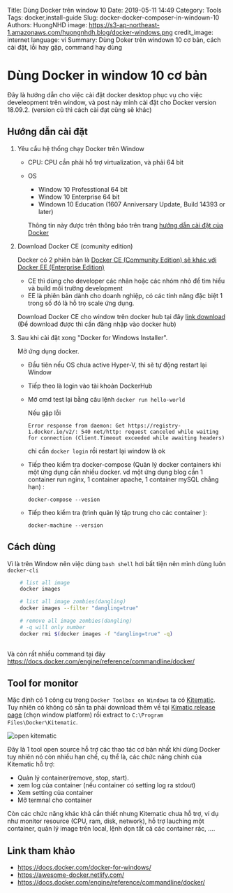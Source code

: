 Title: Dùng Docker trên window 10
Date: 2019-05-11 14:49
Category: Tools
Tags: docker,install-guide
Slug:  docker-docker-composer-in-windown-10
Authors: HuongNHD
image: https://s3-ap-northeast-1.amazonaws.com/huongnhdh.blog/docker-windows.png
credit_image: internet
language: vi
Summary: Dùng Doker trên windown 10 cơ bản, cách cài đặt, lỗi hay gặp, command hay dùng


# Dùng Docker in window 10 cơ bản

Đây là hướng dẫn cho việc cài đặt docker desktop phục vụ cho việc develeopment trên window, và post này mình cài đặt cho Docker version 18.09.2. (version cũ thì  cách cài đạt cũng sẽ khác)

## Hướng dẫn cài đặt
1. Yêu cầu hệ thống chạy Docker trên Window

    - CPU: CPU cần phải hỗ trợ virtualization, và phải 64 bit
    - OS
        - Window 10 Professtional 64 bit 
        - Window 10 Enterprise 64 bit
        - Windown 10 Education (1607 Anniversary Update, Build 14393 or later)

        Thông tin này được trên thông báo trên trang [hướng dẫn cài đặt của Docker](https://docs.docker.com/docker-for-windows/install/#what-to-know-before-you-install)

2. Download Docker CE (comunity edition)

   Docker có 2 phiên bản là [Docker CE (Community Edition) sẽ khác với Docker EE (Enterprise Edition)](https://docs.docker.com/install/overview/)
    - CE thì dùng cho developer các nhân hoặc các nhóm nhỏ để tìm hiểu và build môi trường development
    - EE là phiên bản dành cho doanh nghiệp, có các tính năng đặc biệt 1 trong số đó là hỗ trọ scale ứng dụng.   

   Download Docker CE cho window trên docker hub tại đây [link download](https://hub.docker.com/editions/community/docker-ce-desktop-windows) (Để download được thì cần đăng nhập vào docker hub)

3. Sau khi cài đặt xong "Docker for Windows Installer". 

    Mở ứng dụng docker.
    - Đầu tiên nếu OS chưa active Hyper-V, thì sẽ tự động restart lại Window
    - Tiếp theo là login vào tài khoản DockerHub
    - Mở cmd test lại bằng câu lệnh `docker run hello-world`

        Nếu gặp lỗi 
        ```
        Error response from daemon: Get https://registry-1.docker.io/v2/: 540 net/http: request canceled while waiting for connection (Client.Timeout exceeded while awaiting headers)
        ```
        chỉ cần  `docker login` rồi restart lại window là ok 
    - Tiếp theo kiểm tra docker-compose (Quản lý docker containers  khi một ứng dụng cần nhiều docker. vd một ứng dụng blog cần 1 container run nginx, 1 container apache, 1 container mySQL chẳng hạn) : 
        
        `docker-compose --vesion`
    - Tiếp theo kiểm tra (trình quản lý tập trung cho các container ):

        `docker-machine --version`

## Cách dùng
Vì là trên Window nên việc  dùng `bash shell` hơi bất tiện nên mình dùng luôn `docker-cli`
```sh
    # list all image
    docker images

    # list all image zombies(dangling)
    docker images --filter "dangling=true"

    # remove all image zombies(dangling)
    # -q will only number 
    docker rmi $(docker images -f "dangling=true" -q)
    
```
Và còn rất nhiều command tại đây  https://docs.docker.com/engine/reference/commandline/docker/

## Tool for monitor
Mặc định có 1 công cụ trong  `Docker Toolbox on Windows` ta có [Kitematic](https://kitematic.com/). Tuy nhiên có không có sẵn ta phải download thêm về tại 
[Kimatic release page](https://github.com/docker/kitematic/releases) (chọn window platform)
rồi extract to `C:\Program Files\Docker\Kitematic`. 

![open kitematic](https://s3-ap-northeast-1.amazonaws.com/huongnhdh.blog/OpenKitematic.png)


Đây là 1 tool open source hỗ trợ các thao tác cơ bản nhất khi dùng Docker  tuy nhiên nó còn nhiều hạn chế, cụ thể là, các chức năng chính của Kitematic hỗ trợ: 
- Quản lý container(remove, stop, start).
- xem log của container (nếu container có setting log ra stdout)
- Xem setting của container 
- Mở termnal cho container 

Còn các chức năng khác khả cần thiết nhưng Kitematic chưa hỗ trợ, ví dụ như monitor resource (CPU, ram, disk, network), hỗ trợ lauching một container, quản lý image trên local, lệnh dọn tất cả các container rác, ....

## Link tham khảo
- https://docs.docker.com/docker-for-windows/
- https://awesome-docker.netlify.com/
- https://docs.docker.com/engine/reference/commandline/docker/